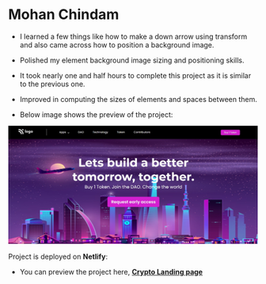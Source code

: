 # Mohan Chindam

- I learned a few things like how to make a down arrow using transform and also came across how to position a background image.
- Polished my element background image sizing and positioning skills.
- It took nearly one and half hours to complete this project as it is similar to the previous one. 
- Improved in computing the sizes of elements and spaces between them.

- Below image shows the preview of the project:

![Project-05 Preview](./Project-05.jpg)

Project is deployed on **Netlify**:
- You can preview the project here, [**Crypto Landing page**]()






